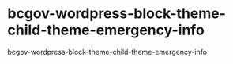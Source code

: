 # bcgov-wordpress-block-theme-child-theme-emergency-info
bcgov-wordpress-block-theme-child-theme-emergency-info

